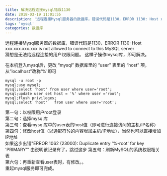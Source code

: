```yaml
---
title: 解决远程连接mysql错误1130
date: 2018-03-19 11:01:55
description: '远程连接Mysql服务器的数据库，错误代码是1130，ERROR 1130: Host xxx.xxx.xxx.xxx  is not allowed to connect to this MySQL server  '
tags: 'mysql'
categories: 数据库
---
```


远程连接Mysql服务器的数据库，错误代码是1130，ERROR 1130: Host xxx.xxx.xxx.xxx  is not allowed to connect to this MySQL server  
猜想是无法给远程连接的用户权限问题。
这样子操作mysql库，即可解决。 
 
在本机登入mysql后，更改 “mysql” 数据库里的 “user” 表里的 “host” 项，从”localhost”改称'%'即可 

	mysql -u root -p  
	mysql;use mysql;  
	mysql;select 'host' from user where user='root';  
	mysql;update user set host = '%' where user ='root';  
	mysql;flush privileges;  
	mysql;select 'host'   from user where user='root'; 
 
 
第一句：以权限用户root登录  
第二句：选择mysql库  
第三句：查看mysql库中的user表的host值（即可进行连接访问的主机/IP名称）  
第四句：修改host值（以通配符%的内容增加主机/IP地址），当然也可以直接增加IP地址  
如果这步出错"ERROR 1062 (23000): Duplicate entry '%-root' for key 'PRIMARY'" 由说明该记录有了，跳过这步
第五句：刷新MySQL的系统权限相关表  
第六句：再重新查看user表时，有修改。。  
重起mysql服务即可完成。 
